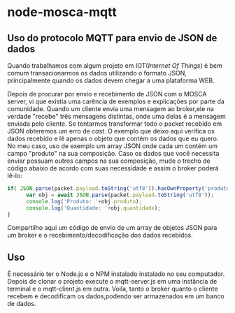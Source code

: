 # node-mosca-mqtt
## Uso do protocolo MQTT para envio de JSON de dados

Quando trabalhamos com algum projeto em IOT(_Internet Of Things_) é bem comum transacionarmos os dados utilizando o formato JSON, principalmente quando os dados devem chegar a uma plataforma WEB.

Depois de procurar por envio e recebimento de JSON com o MOSCA server, vi que existia uma carência de exemplos e explicações por parte da comunidade. Quando um cliente envia uma mensagem ao broker,ele na verdade "recebe" três mensagens distintas, onde uma delas é a mensagem enviada pelo cliente. Se tentarmos transformar todo o packet recebido em JSON obteremos um erro de _cast_. O exemplo que deixo aqui verifica os dados recebido e lê apenas o objeto que contém os dados que eu quero. No meu caso, uso de exemplo um array JSON onde cada um contém um campo "produto" na sua composição. Caso os dados que você necessita enviar possuam outros campos na sua composição, mude o trecho de código abaixo de acordo com suas necessidade e assim o broker poderá lê-lo:
```javascript
if( JSON.parse(packet.payload.toString('utf8')).hasOwnProperty('produto') ){
      var obj = await JSON.parse(packet.payload.toString('utf8'));
      console.log('Produto: '+obj.produto);
      console.log('Quantidade: '+obj.quantidade);
}
```

Compartilho aqui um código de envio de um array de objetos JSON para um broker e o recebimento/decodificação dos dados recebidos.

## Uso
É necessário ter o Node.js e o NPM instalado instalado no seu computador.
Depois de clonar o projeto execute o mqtt-server.js em uma instância de terminal e o mqtt-client.js em outra.
Voila, tanto o broker quanto o cliente recebem e decodificam os dados,podendo ser armazenados em um banco de dados.

